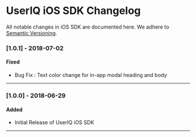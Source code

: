# UserIQ iOS SDK Changelog

All notable changes in iOS SDK are documented here. We adhere to
[Semantic Versioning](http://semver.org/spec/v2.0.0.html).

### [1.0.1] - 2018-07-02

#### Fixed

* Bug Fix : Text color change for in-app modal heading and body
---

### [1.0.0] - 2018-06-29

#### Added

- Initial Release of UserIQ iOS SDK

---
